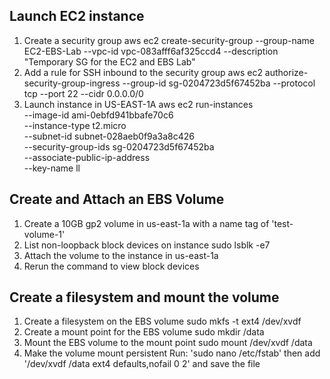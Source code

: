 ## Launch EC2 instance
1. Create a security group
aws ec2 create-security-group --group-name EC2-EBS-Lab --vpc-id vpc-083afff6af325ccd4 --description "Temporary SG for the EC2 and EBS Lab"
2. Add a rule for SSH inbound to the security group
aws ec2 authorize-security-group-ingress --group-id sg-0204723d5f67452ba --protocol tcp --port 22 --cidr 0.0.0.0/0
3. Launch instance in US-EAST-1A
aws ec2 run-instances \
    --image-id ami-0ebfd941bbafe70c6 \
    --instance-type t2.micro \
    --subnet-id subnet-028aeb0f9a3a8c426 \
    --security-group-ids sg-0204723d5f67452ba \
    --associate-public-ip-address \
    --key-name ll

## Create and Attach an EBS Volume
1. Create a 10GB gp2 volume in us-east-1a with a name tag of 'test-volume-1'
2. List non-loopback block devices on instance
sudo lsblk -e7
3. Attach the volume to the instance in us-east-1a
4. Rerun the command to view block devices

## Create a filesystem and mount the volume
1. Create a filesystem on the EBS volume
sudo mkfs -t ext4 /dev/xvdf
2. Create a mount point for the EBS volume
sudo mkdir /data
3. Mount the EBS volume to the mount point
sudo mount /dev/xvdf /data
4. Make the volume mount persistent
Run: 'sudo nano /etc/fstab' then add '/dev/xvdf /data ext4 defaults,nofail 0 2' and save the file